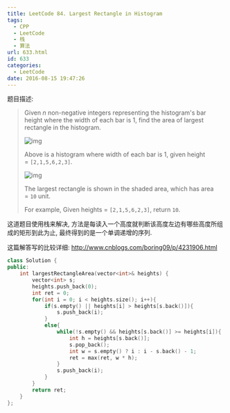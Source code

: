 ```yaml
---
title: LeetCode 84. Largest Rectangle in Histogram
tags:
  - CPP
  - LeetCode
  - 栈
  - 算法
url: 633.html
id: 633
categories:
  - LeetCode
date: 2016-08-15 19:47:26
---
```

题目描述:

> Given *n* non-negative integers representing the histogram's bar height where the width of each bar is 1, find the area of largest rectangle in the histogram.
>
> ![img](http://www.leetcode.com/wp-content/uploads/2012/04/histogram.png)
>
> Above is a histogram where width of each bar is 1, given height = `[2,1,5,6,2,3]`.
>
> ![img](http://www.leetcode.com/wp-content/uploads/2012/04/histogram_area.png)
>
> The largest rectangle is shown in the shaded area, which has area = `10` unit.
>
> For example,
> Given heights = `[2,1,5,6,2,3]`,
> return `10`.

这道题目使用栈来解决, 方法是每读入一个高度就判断该高度左边有哪些高度所组成的矩形到此为止, 最终得到的是一个单调递增的序列.

这篇解答写的比较详细: <http://www.cnblogs.com/boring09/p/4231906.html>

```cpp
class Solution {
public:
    int largestRectangleArea(vector<int>& heights) {
        vector<int> s;
        heights.push_back(0);
        int ret = 0;
        for(int i = 0; i < heights.size(); i++){
            if(s.empty() || heights[i] > heights[s.back()]){
                s.push_back(i);
            }
            else{
                while(!s.empty() && heights[s.back()] >= heights[i]){
                    int h = heights[s.back()];
                    s.pop_back();
                    int w = s.empty() ? i : i - s.back() - 1;
                    ret = max(ret, w * h);
                }
                s.push_back(i);
            }
        }
        return ret;
    }
};
```

